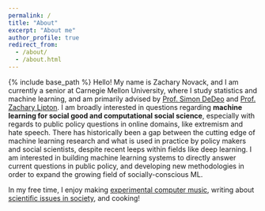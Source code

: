 ```yaml
---
permalink: /
title: "About"
excerpt: "About me"
author_profile: true
redirect_from: 
  - /about/
  - /about.html
---
```

{% include base_path %}
Hello! My name is Zachary Novack, and I am currently a senior at Carnegie Mellon University, where I study statistics and machine learning, and am primarily advised by [Prof. Simon DeDeo](https://sites.santafe.edu/~simon/) and [Prof. Zachary Lipton](https://www.zacharylipton.com/). I am broadly interested in questions regarding **machine learning for social good and computational social science**, especially with regards to public policy questions in online domains, like extremism and hate speech. 
There has historically been a gap between the cutting edge of machine learning research and what is used in practice by policy makers and social scientists, despite recent leeps within fields like deep learning. I am interested in building machine learning systems to directly answer current questions in public policy, and developing new methodologies in order to expand the growing field of socially-conscious ML.

In my free time, I enjoy making [experimental computer music](https://zacharynovack.github.io/music/), writing about [scientific issues in society](https://zacharynovack.github.io/blog/), and cooking!